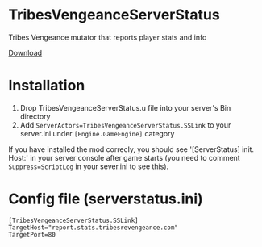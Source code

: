 TribesVengeanceServerStatus
===========================

Tribes Vengeance mutator that reports player stats and info

[Download](https://github.com/jkelin/TribesVengeanceServerStatus/releases)

Installation
============

1. Drop TribesVengeanceServerStatus.u file into your server's Bin directory
2. Add `ServerActors=TribesVengeanceServerStatus.SSLink` to your server.ini under `[Engine.GameEngine]` category

If you have installed the mod correcly, you should see '[ServerStatus] init. Host:' in your server console after game starts (you need to comment `Suppress=ScriptLog` in your sever.ini to see this).

Config file (serverstatus.ini)
==============================
```
[TribesVengeanceServerStatus.SSLink]
TargetHost="report.stats.tribesrevengeance.com"
TargetPort=80
```
